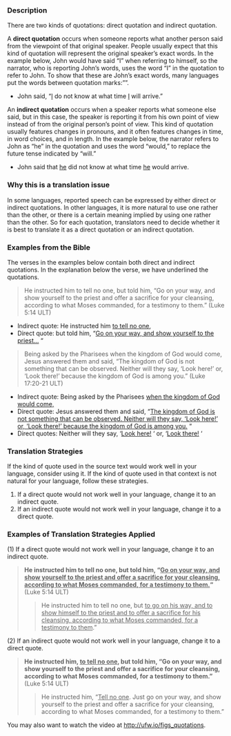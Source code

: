 

### Description

There are two kinds of quotations: direct quotation and indirect quotation.

A **direct quotation** occurs when someone reports what another person said from the viewpoint of that original speaker. People usually expect that this kind of quotation will represent the original speaker’s exact words. In the example below, John would have said “I” when referring to himself, so the narrator, who is reporting John’s words, uses the word “I” in the quotation to refer to John. To show that these are John’s exact words, many languages put the words between quotation marks:””.

* John said, “<u>I</u> do not know at what time <u>I</u> will arrive.”

An **indirect quotation** occurs when a speaker reports what someone else said, but in this case, the speaker is reporting it from his own point of view instead of from the original person’s point of view. This kind of quotation usually features changes in pronouns, and it often features changes in time, in word choices, and in length. In the example below, the narrator refers to John as “he” in the quotation and uses the word “would,” to replace the future tense indicated by “will.”

* John said that <u>he</u> did not know at what time <u>he</u> would arrive.

### Why this is a translation issue

In some languages, reported speech can be expressed by either direct or indirect quotations. In other languages, it is more natural to use one rather than the other, or there is a certain meaning implied by using one rather than the other. So for each quotation, translators need to decide whether it is best to translate it as a direct quotation or an indirect quotation.

### Examples from the Bible

The verses in the examples below contain both direct and indirect quotations. In the explanation below the verse, we have underlined the quotations.
> He instructed him to tell no one, but told him, “Go on your way, and show yourself to the priest and offer a sacrifice for your cleansing, according to what Moses commanded, for a testimony to them.” (Luke 5:14 ULT)

* Indirect quote: He instructed him <u>to tell no one</u>,
* Direct quote: but told him, “<u>Go on your way, and show yourself to the priest…</u> “

> Being asked by the Pharisees when the kingdom of God would come, Jesus answered them and said, “The kingdom of God is not something that can be observed. Neither will they say, ‘Look here!’ or, ‘Look there!’ because the kingdom of God is among you.”  (Luke 17:20-21 ULT)

* Indirect quote: Being asked by the Pharisees <u>when the kingdom of God would come,</u> 
* Direct quote: Jesus answered them and said, “<u>The kingdom of God is not something that can be observed. Neither will they say, ‘Look here!’ or, ‘Look there!’ because the kingdom of God is among you.</u> “
* Direct quotes:  Neither will they say, ‘<u>Look here!</u> ‘ or, ‘<u>Look there!</u> ‘

### Translation Strategies

If the kind of quote used in the source text would work well in your language, consider using it. If the kind of quote used in that context is not natural for your language, follow these strategies.

1. If a direct quote would not work well in your language, change it to an indirect quote.
1. If an indirect quote would not work well in your language, change it to a direct quote.

### Examples of Translation Strategies Applied

(1) If a direct quote would not work well in your language, change it to an indirect quote.

> **He instructed him to tell no one, but told him, “<u>Go on your way, and show yourself to the priest and offer a sacrifice for your cleansing, according to what Moses commanded, for a testimony to them.</u>“** (Luke 5:14 ULT)
>> He instructed him to tell no one, but <u>to go on his way, and to show himself to the priest and to offer a sacrifice for his cleansing, according to what Moses commanded, for a testimony to them</u>.”

(2) If an indirect quote would not work well in  your language, change it to a direct quote.

> **He instructed him, <u>to tell no one</u>, but told him, “Go on your way, and show yourself to the priest and offer a sacrifice for your cleansing, according to what Moses commanded, for a testimony to them.”** (Luke 5:14 ULT)
>> He instructed him, “<u>Tell no one</u>. Just go on your way, and show yourself to the priest and offer a sacrifice for your cleansing, according to what Moses commanded, for a testimony to them.”

You may also want to watch the video at http://ufw.io/figs_quotations.
